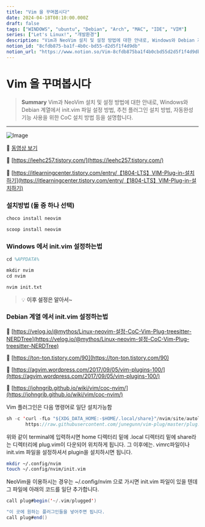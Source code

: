 ```yaml
---
title: "Vim 을 꾸며봅시다"
date: 2024-04-18T08:10:00.000Z
draft: false
tags: ["WINDOWS", "ubuntu", "Debian", "Arch", "MAC", "IDE", "VIM"]
series: ["Let's Linux!", "개발환경"]
description: "Vim과 NeoVim 설치 및 설정 방법에 대한 안내로, Windows와 Debian 계열에서 init.vim 파일 설정 방법, 추천 플러그인 설치 방법, 자동완성 기능 사용을 위한 CoC 설치 방법 등을 설명합니다."
notion_id: "8cfdb875-ba1f-4b0c-bd55-d2d5f1f4d9db"
notion_url: "https://www.notion.so/Vim-8cfdb875ba1f4b0cbd55d2d5f1f4d9db"
---
```


# Vim 을 꾸며봅시다

> **Summary**
> Vim과 NeoVim 설치 및 설정 방법에 대한 안내로, Windows와 Debian 계열에서 init.vim 파일 설정 방법, 추천 플러그인 설치 방법, 자동완성 기능 사용을 위한 CoC 설치 방법 등을 설명합니다.

---

![Image](https://prod-files-secure.s3.us-west-2.amazonaws.com/09ccd4d5-876c-4bba-bbdf-cc77a0a11257/c22e7e68-d7ad-4af4-944b-b0506ec74a17/Untitled.png?X-Amz-Algorithm=AWS4-HMAC-SHA256&X-Amz-Content-Sha256=UNSIGNED-PAYLOAD&X-Amz-Credential=ASIAZI2LB4663A6QWE3X%2F20250724%2Fus-west-2%2Fs3%2Faws4_request&X-Amz-Date=20250724T083613Z&X-Amz-Expires=3600&X-Amz-Security-Token=IQoJb3JpZ2luX2VjEAAaCXVzLXdlc3QtMiJHMEUCIGOPIo%2F39dAOmOCMek5EBqMHWhZZu4jgRxKSG2tFvp%2B4AiEA3nHRi%2FNFxNexBwxbKmK0IXPp1LpQfFweFgeUONu8ykAq%2FwMIKRAAGgw2Mzc0MjMxODM4MDUiDEXew9F5juR4X9nX7CrcA4HWGxy7Fy7KOco%2FjbB%2FkrOW5C18GsGShCxthLXClYF11PqGZVxG%2Fb2pngFQlqmX89nYz1huVROFF3X5%2B0W2Z9HE%2B0LZzAzZ94FBK90INkBLLa3igq0WB4%2BkJQGKav6h7VKVN%2Fgpbg4mo%2FTzr7%2BS6K1jOZgU8i1VMEiEi8Q01mUmyTdCe8V4qxer4waTdTioUw3eZg7O7zpHHUY%2FhxkU7ULjkrwY73rgVFc%2FjBoX9cRBf%2BoRYKQOwHJNM6%2Bd7PbdtXMDvvh57aO1MQ4mHX21ROYh5XZxM0U3NqJsv7NCRXDKAtTlCcYArKswzRd6diibBGU75aE%2FHf0%2FpjKPNmEjA6ZCjvmwC3deumxcH9vPIKepQtKdNIYDOLz%2F7%2BV%2B70NcW%2FrPloVUqIU1e%2BKCLBxXB%2FviL35VnTWMG2demqhwEbslfAljruaTgl12P%2BHtTDFmsFJup93SUy3rMLGXmkHbg1MQL6PDnT3IZ1mlJ5iFW%2FNK%2BLQ2%2BE7L6Pi9eRxizfdM6EeMMxPK87iNAw%2BBqbHOiO2aOA3d9A2EFDC%2FMPQoLG%2FDGTFcicdClFyTVcPje%2F7f0ISTv9rw4TN1BbMNc8FNzB65Epo3KjjG8h5RfOjeoYewLvbEuIM59romk4OKMPPOh8QGOqUB2rM1HOEHZfekS%2FZeXoo2AnoLBDjibXkYmeRDvhbcLiSMpYShxwV%2FJ0rqBkas1SHauxwt54cSnHlh6Krh4%2B1eAAQztMBWtb7Qpzmfc0ARsnXDcO6dsFjiy802jyCZmsPtkgD4kX30GuJ2XE0vIwOzG6WSaZxdvi9MN9Z%2FUaDb%2FGzpUuhYh0yTNBM8c4IlhXFekkkukk1o%2B3LRTREdG6wBfv89JE5j&X-Amz-Signature=22cccd8d8bc665819367e8c536a4af52290044fb7b91671a49dba4d0e601fad3&X-Amz-SignedHeaders=host&x-amz-checksum-mode=ENABLED&x-id=GetObject)

🎥 [동영상 보기](https://www.youtube.com/watch?v=ONcFKXoJ7uQ&t=323s)

🔗 [https://leehc257.tistory.com/](https://leehc257.tistory.com/)

🔗 [https://itlearningcenter.tistory.com/entry/【1804-LTS】VIM-Plug-in-설치하기](https://itlearningcenter.tistory.com/entry/【1804-LTS】VIM-Plug-in-설치하기)

### 설치방법 (둘 중 하나 선택)

```latex
choco install neovim
```

```latex
scoop install neovim
```

### Windows 에서 init.vim 설정하는법

```latex
cd %APPDATA%
```

```latex
mkdir nvim
cd nvim
```

```latex
nvim init.txt
```

> 💡 **이후 설정은 알아서~**

### Debian 계열 에서 init.vim 설정하는법

🔗 [https://velog.io/@mythos/Linux-neovim-설정-CoC-Vim-Plug-treesitter-NERDTree](https://velog.io/@mythos/Linux-neovim-설정-CoC-Vim-Plug-treesitter-NERDTree)

🔗 [https://ton-ton.tistory.com/90](https://ton-ton.tistory.com/90)

🔗 [https://agvim.wordpress.com/2017/09/05/vim-plugins-100/](https://agvim.wordpress.com/2017/09/05/vim-plugins-100/)

🔗 [https://johngrib.github.io/wiki/vim/coc-nvim/](https://johngrib.github.io/wiki/vim/coc-nvim/)

Vim 플러그인은 다음 명령어로 일단 설치가능함

```scala
sh -c 'curl -fLo "${XDG_DATA_HOME:-$HOME/.local/share}"/nvim/site/autoload/plug.vim --create-dirs \
       https://raw.githubusercontent.com/junegunn/vim-plug/master/plug.vim'
```

위와 같이 terminal에 입력하시면 home 디렉터리 밑에 .local 디렉터리 밑에 share라는 디렉터리에 plug.vim이 다운되어 위치하게 됩니다. 그 이후에는. vimrc파일이나 init.vim 파일을 설정하셔서 plugin을 설치하시면 됩니다.

```bash
mkdir ~/.config/nvim
touch ~/.config/nvim/init.vim
```

NeoVim을 이용하시는 경우는 ~/.config/nvim 으로 가시면 init.vim 파일이 있을 텐데 그 파일에 아래의 코드를 일단 추가합니다.

```scala
call plug#begin('~/.vim/plugged')

"이 곳에 원하는 플러그인들을 넣어주면 됩니다.
call plug#end()
```

